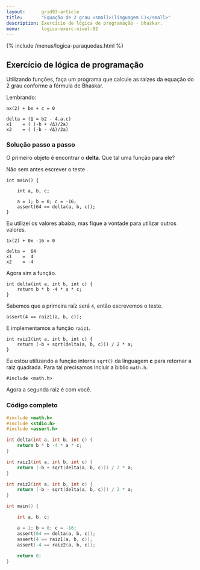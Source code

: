 ```yaml
---
layout:      grid93-article
title:       "Equação de 2 grau <small>(linguagem C)</small>"
description: Exercício de lógica de programação - bhaskar.
menu:        logica-exerc-nivel-02
---
```


{% include /menus/logica-paraquedas.html %}

Exercício de lógica de programação
---

Utilizando funções, faça um programa que calcule as raízes da equação do 2 grau conforme a fórmula de Bhaskar.

Lembrando:

    ax(2) + bx + c = 0

    delta = (Δ = b2 - 4.a.c)
    x1    = ( (-b + √Δ)/2a)
    x2    = ( (-b - √Δ)/2a)




### Solução passo a passo

O primeiro objeto é encontrar o __delta__. Que tal uma função para ele?

Não sem antes escrever o teste .

    int main() {

        int a, b, c;

        a = 1; b = 0; c = -16;
        assert(64 == delta(a, b, c));
    }


Eu utilizei os  valores abaixo, mas fique a vontade para utilizar outros valores.

    1x(2) + 0x -16 = 0

    delta =  64
    x1    =  4
    x2    = -4

Agora sim a função.

    int delta(int a, int b, int c) {
        return b * b -4 * a * c;
    }

Sabemos que a primeira raíz será `4`, então escrevemos o teste.

    assert(4 == raiz1(a, b, c));

E implementamos a função `raiz1`.

    int raiz1(int a, int b, int c) {
        return (-b + sqrt(delta(a, b, c))) / 2 * a;
    }

Eu estou utilizando a função interna `sqrt()` da linguagem __c__ para retornar a raiz quadrada. Para tal precisamos
incluir a biblio `math.h`.

    
    #include <math.h>

Agora a segunda raiz é com você.


### Código completo

```c
#include <math.h>
#include <stdio.h>
#include <assert.h>

int delta(int a, int b, int c) {
    return b * b -4 * a * c;
}

int raiz1(int a, int b, int c) {
    return (-b + sqrt(delta(a, b, c))) / 2 * a;
}

int raiz2(int a, int b, int c) {
    return (-b - sqrt(delta(a, b, c))) / 2 * a;
}

int main() {

    int a, b, c;

    a = 1; b = 0; c = -16;
    assert(64 == delta(a, b, c));
    assert(4 == raiz1(a, b, c));
    assert(-4 == raiz2(a, b, c));
    
    return 0;
}
```        